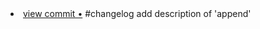 <li> <a href="http://github.com/joychao/local.js/commit/202e86c2b3d2a0e3c9235df6852fb150061592a7">view commit &bull;</a> #changelog add description of 'append'</li> 
